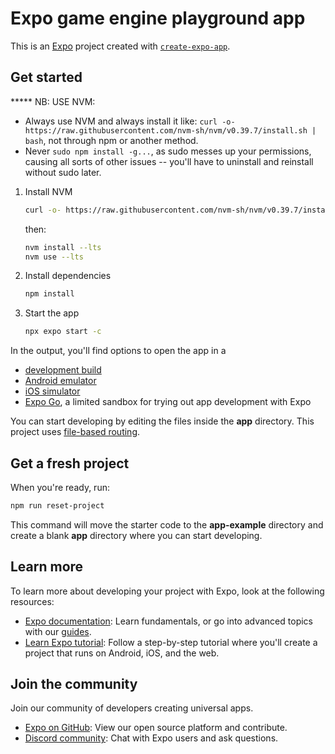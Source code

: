 # Expo game engine playground app

This is an [Expo](https://expo.dev) project created with [`create-expo-app`](https://www.npmjs.com/package/create-expo-app).

## Get started

***** NB: USE NVM: 
- Always use NVM and always install it like: `curl -o- https://raw.githubusercontent.com/nvm-sh/nvm/v0.39.7/install.sh | bash`, not through npm or another method.
- Never `sudo npm install -g...`, as sudo messes up your permissions, causing all sorts of other issues -- you'll have to uninstall and reinstall without sudo later.

1. Install NVM
   ```bash
   curl -o- https://raw.githubusercontent.com/nvm-sh/nvm/v0.39.7/install.sh | bash
   ```
   then:
   ```bash
   nvm install --lts
   nvm use --lts
   ```

2. Install dependencies

   ```bash
   npm install
   ```

3. Start the app

   ```bash
   npx expo start -c
   ```

In the output, you'll find options to open the app in a

- [development build](https://docs.expo.dev/develop/development-builds/introduction/)
- [Android emulator](https://docs.expo.dev/workflow/android-studio-emulator/)
- [iOS simulator](https://docs.expo.dev/workflow/ios-simulator/)
- [Expo Go](https://expo.dev/go), a limited sandbox for trying out app development with Expo

You can start developing by editing the files inside the **app** directory. This project uses [file-based routing](https://docs.expo.dev/router/introduction).

## Get a fresh project

When you're ready, run:

```bash
npm run reset-project
```

This command will move the starter code to the **app-example** directory and create a blank **app** directory where you can start developing.

## Learn more

To learn more about developing your project with Expo, look at the following resources:

- [Expo documentation](https://docs.expo.dev/): Learn fundamentals, or go into advanced topics with our [guides](https://docs.expo.dev/guides).
- [Learn Expo tutorial](https://docs.expo.dev/tutorial/introduction/): Follow a step-by-step tutorial where you'll create a project that runs on Android, iOS, and the web.

## Join the community

Join our community of developers creating universal apps.

- [Expo on GitHub](https://github.com/expo/expo): View our open source platform and contribute.
- [Discord community](https://chat.expo.dev): Chat with Expo users and ask questions.
